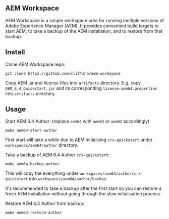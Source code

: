 AEM Workspace
-------------

AEM Workspace is a simple workspace area for running multiple versions of Adobe Experience Manager (AEM).
It provides convenient build targets to start AEM, to take a backup of the AEM installation, and to restore from that backup.

Install
-------

Clone AEM Workspace repo:

    git clone https://github.com/cliffano/aem-workspace

Copy AEM jar and license files into `artifacts` directory.
E.g. copy `AEM_6.4_Quickstart.jar` and its corresponding `license-aem64.properties` into `artifacts` directory.

Usage
-----

Start AEM 6.4 Author: (replace `aem64` with `aem63` or `aem62` accordingly)

    make aem64-start-author

First start will take a while due to AEM initialising `crx-quickstart` under `workspaces/aem64/author` directory.

Take a backup of AEM 6.4 Author `crx-quickstart`:

    make aem64-backup-author

This will copy the everything under `workspaces/aem64/author/crx-quickstart` into `workspaces/aem64/author/backup`.

It's recommended to take a backup after the first start so you can restore a fresh AEM installation without going through the slow initialisation process.

Restore AEM 6.4 Author from backup:

    make aem64-restore-author
